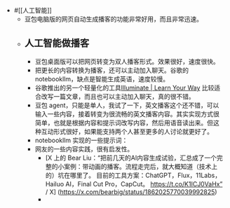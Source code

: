 - #[[人工智能]]
    - 豆包电脑版的网页自动生成播客的功能非常好用，而且非常迅速。
    - ## 人工智能做播客
        - 豆包桌面版可以把网页转变为双人播客形式。效果很好，速度很快。
        - 把更长的内容转换为播客，还可以主动加入聊天。谷歌的 notebookllm，缺点是智能生成英语，速度较慢。
        - 谷歌推出的另一个轻量化的工具[Illuminate | Learn Your Way](https://illuminate.google.com/library?pli=1) 比较适合改写一篇文章，而且也可以主动加入聊天，真的很不错。
        - 豆包 agent，只能是单人，我试了一下，英文播客这个还不错，可以输入一些内容，接着转变为很流畅的英文播客内容。其实实现方式很简单，也就是根据内容和提示词改写内容，然后用语音读出来。但这种互动形式很好，如果能支持两个人甚至更多的人讨论就更好了。
        - notebookllm 实现的一些提示词：
        - 网友的一些内容实践，很有启发性。
            - [X 上的 Bear Liu：“把前几天的AI内容生成试验，汇总成了一个完整的小案例：带动画的播客。流程走完后，就大概知道（技术上的）坑在哪里了。 目前的工具方案：ChatGPT，Flux，11Labs，Hailuo AI，Final Cut Pro，CapCut。 https://t.co/K1ICJ0VaHx” / X] (https://x.com/bearbig/status/1862025770039992825)
            - 
